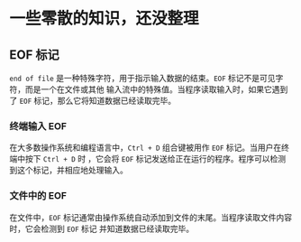 # 一些零散的知识，还没整理

## EOF 标记

`end of file` 是一种特殊字符，用于指示输入数据的结束。`EOF` 标记不是可见字符，而是一个在文件或其他
输入流中的特殊值。当程序读取输入时，如果它遇到了 `EOF` 标记，那么它将知道数据已经读取完毕。

### 终端输入 EOF

在大多数操作系统和编程语言中，`Ctrl + D` 组合键被用作 `EOF` 标记。当用户在终端中按下 `Ctrl + D` 时
，它会将 `EOF` 标记发送给正在运行的程序。程序可以检测到这个标记，并相应地处理输入。

### 文件中的 EOF

在文件中，`EOF` 标记通常由操作系统自动添加到文件的末尾。当程序读取文件内容时，它会检测到 `EOF` 标记
并知道数据已经读取完毕。
